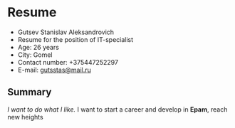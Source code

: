 # Resume
* Gutsev Stanislav Aleksandrovich
* Resume for the position of IT-specialist
* Age: 26 years
* City: Gomel
* Contact number: +375447252297
* E-mail: gutsstas@mail.ru

## Summary
*I want to do what I like.* I want to start a career and develop in **Epam**, reach new heights
